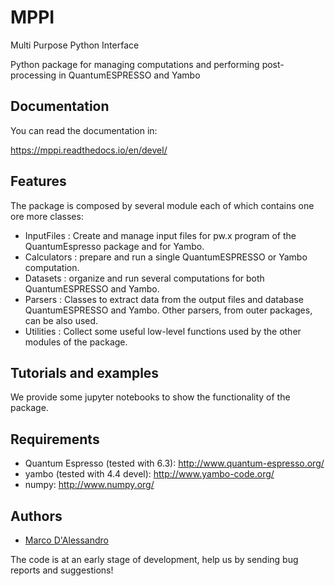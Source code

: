 MPPI
=======
Multi Purpose Python Interface  

Python package for managing computations and performing post-processing in QuantumESPRESSO and Yambo

Documentation
-------------
You can read the documentation in:  

https://mppi.readthedocs.io/en/devel/

Features
--------
The package is composed by several module each of which contains one ore more classes:

- InputFiles : Create and manage input files for pw.x program of the QuantumEspresso package and for Yambo.
- Calculators : prepare and run a single QuantumESPRESSO or Yambo computation.
- Datasets : organize and run several computations for both QuantumESPRESSO and Yambo.
- Parsers : Classes to extract data from the output files and database QuantumESPRESSO and Yambo.
    Other parsers, from outer packages, can be also used.
- Utilities : Collect some useful low-level functions used by the other modules of the package.

Tutorials and examples
----------------------
We provide some jupyter notebooks to show the functionality of the package.

Requirements
------------
- Quantum Espresso (tested with 6.3): http://www.quantum-espresso.org/
- yambo (tested with 4.4 devel): http://www.yambo-code.org/
- numpy: http://www.numpy.org/

Authors
------
- [Marco D'Alessandro](https://github.com/marcodalessandro76/)

The code is at an early stage of development, help us by sending bug reports and suggestions!
